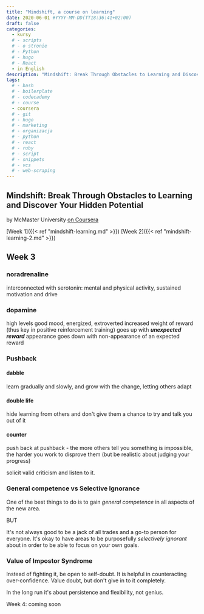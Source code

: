 ```yaml
---
title: "Mindshift, a course on learning"
date: 2020-06-01 #YYYY-MM-DD(TT18:36:41+02:00)
draft: false
categories:
  - kursy
  # - scripts
  # - o stronie
  # - Python
  # - hugo
  # - React
  - in English
description: "Mindshift: Break Through Obstacles to Learning and Discover Your Hidden Potential - notes from week 1"
tags:
  # - bash
  # - boilerplate
  # - codecademy
  # - course
  - coursera
  # - git
  # - hugo
  # - marketing
  # - organizacja
  # - python
  # - react
  # - ruby
  # - script
  # - snippets
  # - vcs
  # - web-scraping
---
```


## Mindshift: Break Through Obstacles to Learning and Discover Your Hidden Potential

by McMaster University
[on Coursera](https://www.coursera.org/learn/mindshift/home/welcome)

[Week 1]({{< ref "mindshift-learning.md" >}})
[Week 2]({{< ref "mindshift-learning-2.md" >}})

## Week 3

### noradrenaline

interconnected with serotonin: mental and physical activity, sustained motivation and drive

### dopamine

high levels good mood, energized, extroverted
increased weight of reward (thus key in positive reinforcement training)
goes up with **_unexpected reward_** appearance
goes down with non-appearance of an expected reward

### Pushback

#### dabble

learn gradually and slowly, and grow with the change, letting others adapt

#### double life

hide learning from others and don't give them a chance to try and talk you out of it

#### counter

push back at pushback - the more others tell you something is impossible, the harder you work to disprove them (but be realistic about judging your progress)

solicit valid criticism and listen to it.

### General competence vs Selective Ignorance

One of the best things to do is to gain _general competence_ in all aspects of the new area.

BUT

It's not always good to be a jack of all trades and a go-to person for everyone. It's okay to have areas to be purposefully _selectively ignorant_ about in order to be able to focus on your own goals.

### Value of Impostor Syndrome

Instead of fighting it, be open to self-doubt. It is helpful in counteracting over-confidence. Value doubt, but don't give in to it completely.

In the long run it's about persistence and flexibility, not genius.

Week 4: coming soon
